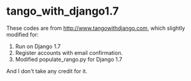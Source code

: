 tango_with_django1.7
====================

These codes are from http://www.tangowithdjango.com, which slightly modified for:

1. Run on Django 1.7
2. Register accounts with email confirmation.
3. Modified populate_rango.py for Django 1.7

And I don't take any credit for it.
